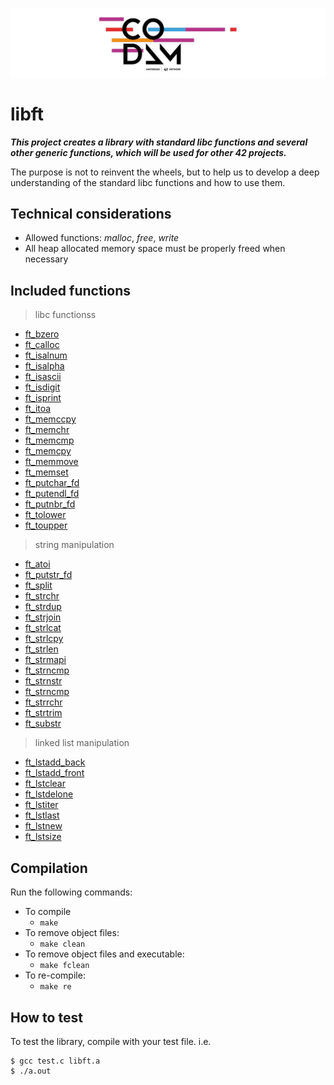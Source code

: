 [![Logo](https://github.com/qingqingqingli/readme_images/blob/master/codam_logo_1.png)](https://github.com/qingqingqingli/libft)

# libft
***This project creates a library with standard libc functions and several other generic functions, which will be used for other 42 projects.***

The purpose is not to reinvent the wheels, but to help us to develop a deep understanding of the standard libc functions and how to use them. 

## Technical considerations

- Allowed functions: *malloc*, *free*, *write*
- All heap allocated memory space must be properly freed when necessary

## Included functions

> libc functionss
* [ft_bzero](https://github.com/qingqingqingli/libft/blob/master/srcs/ft_bzero.c)
* [ft_calloc](https://github.com/qingqingqingli/libft/blob/master/srcs/ft_calloc.c)
* [ft_isalnum](https://github.com/qingqingqingli/libft/blob/master/srcs/ft_isalnum.c)
* [ft_isalpha](https://github.com/qingqingqingli/libft/blob/master/srcs/ft_isalpha.c)
* [ft_isascii](https://github.com/qingqingqingli/libft/blob/master/srcs/ft_isascii.c)
* [ft_isdigit](https://github.com/qingqingqingli/libft/blob/master/srcs/ft_isdigit.c)
* [ft_isprint](https://github.com/qingqingqingli/libft/blob/master/srcs/ft_isprint.c)
* [ft_itoa](https://github.com/qingqingqingli/libft/blob/master/srcs/ft_itoa.c)
* [ft_memccpy](https://github.com/qingqingqingli/libft/blob/master/srcs/ft_memccpy.c)
* [ft_memchr](https://github.com/qingqingqingli/libft/blob/master/srcs/ft_memchr.c)
* [ft_memcmp](https://github.com/qingqingqingli/libft/blob/master/srcs/ft_memcmp.c)
* [ft_memcpy](https://github.com/qingqingqingli/libft/blob/master/srcs/ft_memcpy.c)
* [ft_memmove](https://github.com/qingqingqingli/libft/blob/master/srcs/ft_memmove.c)
* [ft_memset](https://github.com/qingqingqingli/libft/blob/master/srcs/ft_memset.c)
* [ft_putchar_fd](https://github.com/qingqingqingli/libft/blob/master/srcs/ft_putchar_fd.c)
* [ft_putendl_fd](https://github.com/qingqingqingli/libft/blob/master/srcs/ft_putendl_fd.c)
* [ft_putnbr_fd](https://github.com/qingqingqingli/libft/blob/master/srcs/ft_putnbr_fd.c)
* [ft_tolower](https://github.com/qingqingqingli/libft/blob/master/srcs/ft_tolower.c)
* [ft_toupper](https://github.com/qingqingqingli/libft/blob/master/srcs/ft_substr.c)

> string manipulation
* [ft_atoi](https://github.com/qingqingqingli/libft/blob/master/srcs/ft_atoi.c)
* [ft_putstr_fd](https://github.com/qingqingqingli/libft/blob/master/srcs/ft_putstr_fd.c)
* [ft_split](https://github.com/qingqingqingli/libft/blob/master/srcs/ft_split.c)
* [ft_strchr](https://github.com/qingqingqingli/libft/blob/master/srcs/ft_strchr.c)
* [ft_strdup](https://github.com/qingqingqingli/libft/blob/master/srcs/ft_strdup.c)
* [ft_strjoin](https://github.com/qingqingqingli/libft/blob/master/srcs/ft_strjoin.c)
* [ft_strlcat](https://github.com/qingqingqingli/libft/blob/master/srcs/ft_strlcat.c)
* [ft_strlcpy](https://github.com/qingqingqingli/libft/blob/master/srcs/ft_strlcpy.c)
* [ft_strlen](https://github.com/qingqingqingli/libft/blob/master/srcs/ft_strlen.c)
* [ft_strmapi](https://github.com/qingqingqingli/libft/blob/master/srcs/ft_strmapi.c)
* [ft_strncmp](https://github.com/qingqingqingli/libft/blob/master/srcs/ft_strncmp.c)
* [ft_strnstr](https://github.com/qingqingqingli/libft/blob/master/srcs/ft_strnstr.c)
* [ft_strncmp](https://github.com/qingqingqingli/libft/blob/master/srcs/ft_strncmp.c)
* [ft_strrchr](https://github.com/qingqingqingli/libft/blob/master/srcs/ft_strrchr.c)
* [ft_strtrim](https://github.com/qingqingqingli/libft/blob/master/srcs/ft_strtrim.c)
* [ft_substr](https://github.com/qingqingqingli/libft/blob/master/srcs/ft_substr.c)

> linked list manipulation
* [ft_lstadd_back](https://github.com/qingqingqingli/libft/blob/master/srcs/ft_lstadd_back_bonus.c)
* [ft_lstadd_front](https://github.com/qingqingqingli/libft/blob/master/srcs/ft_lstadd_front_bonus.c)
* [ft_lstclear](https://github.com/qingqingqingli/libft/blob/master/srcs/ft_lstclear_bonus.c)
* [ft_lstdelone](https://github.com/qingqingqingli/libft/blob/master/srcs/ft_lstdelone_bonus.c)
* [ft_lstiter](https://github.com/qingqingqingli/libft/blob/master/srcs/ft_lstiter_bonus.c)
* [ft_lstlast](https://github.com/qingqingqingli/libft/blob/master/srcs/ft_lstlast_bonus.c)
* [ft_lstnew](https://github.com/qingqingqingli/libft/blob/master/srcs/ft_lstnew_bonus.c)
* [ft_lstsize](https://github.com/qingqingqingli/libft/blob/master/srcs/ft_lstsize_bonus.c)


## Compilation

Run the following commands:

* To compile
	- `make`
* To remove object files:
	- `make clean`
* To remove object files and executable:
	- `make fclean`
* To re-compile:
	- `make re`

## How to test

To test the library, compile with your test file. i.e.

``` shell
$ gcc test.c libft.a
$ ./a.out
```

<!-- To do list
- add test results or a test file -->

